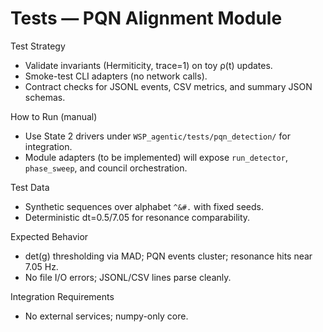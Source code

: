 # Tests — PQN Alignment Module

Test Strategy
- Validate invariants (Hermiticity, trace=1) on toy ρ(t) updates.
- Smoke-test CLI adapters (no network calls).
- Contract checks for JSONL events, CSV metrics, and summary JSON schemas.

How to Run (manual)
- Use State 2 drivers under `WSP_agentic/tests/pqn_detection/` for integration.
- Module adapters (to be implemented) will expose `run_detector`, `phase_sweep`, and council orchestration.

Test Data
- Synthetic sequences over alphabet `^&#.` with fixed seeds.
- Deterministic dt=0.5/7.05 for resonance comparability.

Expected Behavior
- det(g) thresholding via MAD; PQN events cluster; resonance hits near 7.05 Hz.
- No file I/O errors; JSONL/CSV lines parse cleanly.

Integration Requirements
- No external services; numpy-only core.
